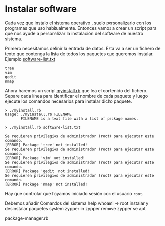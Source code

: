 
# Instalar software

Cada vez que instalo el sistema operativo , suelo personalizarlo con los programas que uso habitualmente. Entonces vamos a crear un script para que nos ayude a personalizar la instalación del software de nuestro sistema.

Primero necesitamos definir la entrada de datos. Esta va a ser un fichero de texto que contenga la lista de todos los paquetes que queremos instalar. Ejemplo [software-list.txt](example/software-list.txt)

```
tree
vim
gedit
nmap
```

Ahora haremos un script [myinstall.rb](example/myinstall.rb) que lea el contenido del fichero. Separe cada línea para identificar el nombre de cada paquete y luego ejecute los comandos necesarios para instalar dicho paquete.


```
> ./myinstall.rb                                 
Usage: ./myinstall.rb FILENAME
       FILENAME is a text file with a list of package names.

> ./myinstall.rb software-list.txt

Se requieren privilegios de administrador (root) para ejecutar este comando.
[ERROR] Package 'tree' not installed!
Se requieren privilegios de administrador (root) para ejecutar este comando.
[ERROR] Package 'vim' not installed!
Se requieren privilegios de administrador (root) para ejecutar este comando.
[ERROR] Package 'gedit' not installed!
Se requieren privilegios de administrador (root) para ejecutar este comando.
[ERROR] Package 'nmap' not installed!
```

Hay que controlar que hayamos iniciado sesión con el usuario `root`.

Debemos añadir
Comandos del sistema
help
whoami -> root
instalar y desinstalar paquetes
system
zypper in
zypper remove
zypper se
apt

package-manager.rb
